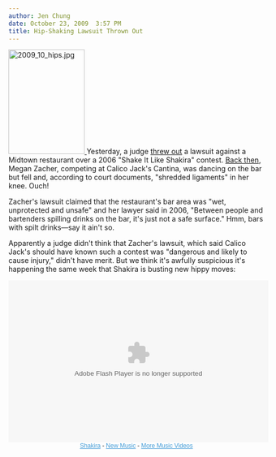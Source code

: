 ```yaml
---
author: Jen Chung
date: October 23, 2009  3:57 PM
title: Hip-Shaking Lawsuit Thrown Out
---
```


<p><span class="mt-enclosure mt-enclosure-image" style="display: inline;"> <a href="https://web.archive.org/web/20110623145940/http://gothamist.com/attachments/jen/2009_10_hips.jpg"> <img alt="2009_10_hips.jpg" src="https://web.archive.org/web/20110623145940im_/http://gothamist.com/assets_c/2009/10/2009_10_hips-thumb-180x248-451096.jpg" width="150" height="206" class="image-left"> </a> </span>Yesterday, a judge <a href="https://web.archive.org/web/20110623145940/http://www.nypost.com/p/news/local/manhattan/shake_suit_tossed_out_oQocHW2ovDXSxsqxVKVgxL">threw out</a> a lawsuit against a Midtown restaurant over a 2006 &quot;Shake It Like Shakira&quot; contest.  <a href="https://web.archive.org/web/20110623145940/http://gothamist.com/2006/11/08/leave_the_booty.php">Back then</a>, Megan Zacher, competing at Calico Jack&apos;s Cantina, was dancing on the bar but fell and, according to court documents, &quot;shredded ligaments&quot; in her knee. Ouch!</p>

<p>Zacher&apos;s lawsuit claimed that the restaurant&apos;s bar area was &quot;wet, unprotected and unsafe&quot; and her lawyer said in 2006, &quot;Between people and bartenders spilling drinks on the bar, it&apos;s just not a safe surface.&quot; Hmm, bars with spilt drinks&#x2014;say it ain&apos;t so.</p>

<p>Apparently a judge didn&apos;t think that Zacher&apos;s lawsuit, which said Calico Jack&apos;s should have known such a contest was &quot;dangerous and likely to cause injury,&quot; didn&apos;t have merit. But we think it&apos;s awfully suspicious it&apos;s happening the same week that Shakira is busting new hippy moves:</p>

<center><embed src="https://web.archive.org/web/20110623145940oe_/http://media.mtvnservices.com/mgid:uma:video:mtv.com:447847" width="512" height="319" type="application/x-shockwave-flash" flashvars="configParams=artist%3D504144%26vid%3D447847%26uri%3Dmgid%3Auma%3Avideo%3Amtv.com%3A447847" allowfullscreen="true" allowscriptaccess="always" base="."><div style="margin:0;text-align:center;width:500px;font-family:Arial,sans-serif;font-size:12px;"><a href="https://web.archive.org/web/20110623145940/http://www.mtv.com/music/artist/shakira/artist.jhtml" style="color:#439CD8;" target="_blank">Shakira</a> - <a href="https://web.archive.org/web/20110623145940/http://www.mtv.com/music/" style="color:#439CD8;" target="_blank">New Music</a> - <a href="https://web.archive.org/web/20110623145940/http://www.mtv.com/music/video/" style="color:#439CD8;" target="_blank">More Music Videos</a></div></center>